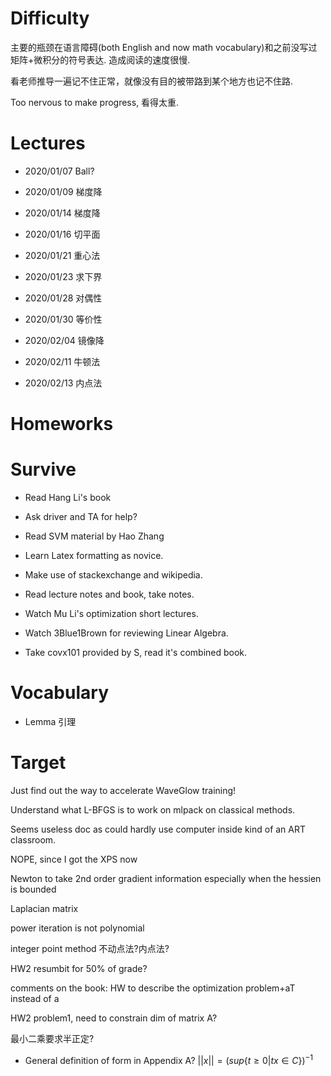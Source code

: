

# Difficulty

  

主要的瓶颈在语言障碍(both English and now math vocabulary)和之前没写过矩阵+微积分的符号表达. 造成阅读的速度很慢.

  

看老师推导一遍记不住正常，就像没有目的被带路到某个地方也记不住路.

  

Too nervous to make progress, 看得太重.

  

# Lectures

+ 2020/01/07 Ball?

+ 2020/01/09 梯度降

+ 2020/01/14 梯度降

+ 2020/01/16 切平面

+ 2020/01/21 重心法

+ 2020/01/23 求下界

+ 2020/01/28 对偶性

+ 2020/01/30 等价性

+ 2020/02/04 镜像降

+ 2020/02/11 牛顿法

+ 2020/02/13 内点法

  

# Homeworks

  

# Survive

+ Read Hang Li's book

+ Ask driver and TA for help?

+ Read SVM material by Hao Zhang

+ Learn Latex formatting as novice.

+ Make use of stackexchange and wikipedia.

+ Read lecture notes and book, take notes.

+ Watch Mu Li's optimization short lectures.

+ Watch 3Blue1Brown for reviewing Linear Algebra.

+ Take covx101 provided by S, read it's combined book.

  

# Vocabulary

+ Lemma 引理

  

# Target

  

Just find out the way to accelerate WaveGlow training!

  

Understand what L-BFGS is to work on mlpack on classical methods.

Seems useless doc as could hardly use computer inside kind of an ART classroom.

NOPE, since I got the XPS now

  
  

Newton to take 2nd order gradient information especially when the hessien is bounded

Laplacian matrix

power iteration is not polynomial

integer point method 不动点法?内点法?

HW2 resumbit for 50% of grade?

  

comments on the book: HW to describe the optimization problem+aT instead of a

  

HW2 problem1, need to constrain dim of matrix A?

最小二乘要求半正定?

+ General definition of form in Appendix A? $||x|| = (sup\{ t \geq 0 | tx \in C\})^{-1}$